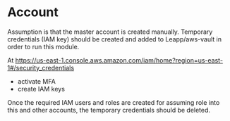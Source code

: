 Account
=========

Assumption is that the master account is created manually.
Temporary credentials (IAM key) should be created and added to Leapp/aws-vault in order to run
this module.

At https://us-east-1.console.aws.amazon.com/iam/home?region=us-east-1#/security_credentials

- activate MFA
- create IAM keys

Once the required IAM users and roles are created for assuming role into this and other accounts,
the temporary credentials should be deleted.
